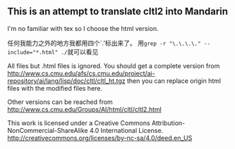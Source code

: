 ## This is an attempt to translate cltl2 into Mandarin

I'm no familiar with tex so I choose the html version.

任何我能力之外的地方我都用四个`.'标出来了。
用``grep -r "\.\.\.\." --include="*.html" ./``就可以看见

All files but .html files is ignored. You should get a complete version from http://www.cs.cmu.edu/afs/cs.cmu.edu/project/ai-repository/ai/lang/lisp/doc/cltl/cltl_ht.tgz
then you can replace origin html files with the modified files here.

Other versions can be reached from http://www.cs.cmu.edu/Groups/AI/html/cltl/cltl2.html

This work is licensed under a Creative Commons Attribution-NonCommercial-ShareAlike 4.0 International License.
http://creativecommons.org/licenses/by-nc-sa/4.0/deed.en_US
